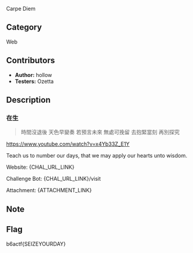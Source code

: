Carpe Diem

## Category

Web

## Contributors

-   **Author:** hollow
-   **Testers:** Ozetta

## Description
### 在生

> 時間沒退後 天色早變奏
> 若預言未來 無處可挽留
> 去抱緊當刻 再別探究

https://www.youtube.com/watch?v=x4Yb33Z_E1Y

Teach us to number our days, that we may apply our hearts unto wisdom.


Website: {CHAL_URL_LINK}

Challenge Bot: {CHAL_URL_LINK}/visit

Attachment: {ATTACHMENT_LINK}

## Note


## Flag

b6actf{SEIZEYOURDAY}
